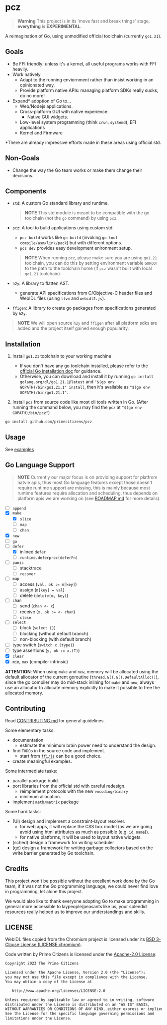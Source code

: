 # pcz

> **Warning**
> This project is in its 'move fast and break things' stage, **everything** is **EXPERIMENTAL**.

A reimagination of Go, using unmodified official toolchain (currently `go1.21`).

## Goals

- Be FFI friendly: unless it's a kernel, all useful programs works with FFI heavily.
- Work natively
  - Adapt to the running enviornment rather than insist working in an opinionated way.
  - Provide platform native APIs: managing platform SDKs really sucks, do no more!
- Expand* adoption of Go to...
  - Web/Nodejs applications.
  - Cross-platform GUI with native experience.
    - Native GUI widgets.
  - Low-level system programming (think `crun`, `systemd`), EFI applications
  - Kernel and Firmware

*There are already impressive efforts made in these areas using official std.

## Non-Goals

- Change the way the Go team works or make them change their decisions.

## Components

- `std`: A custom Go standard library and runtime.

  > **NOTE**
  > This std module is meant to be compatible with the go toolchain (not the `go` command) by using `pcz`.

- `pcz`: A tool to build applications using custom std.
  - `pcz build` works like `go build` (invoking `go tool compile/asm/link/pack`) but with different options.
  - `pcz dev` provides easy development enironment setup.

  > **NOTE**
  > When running `pcz`, please make sure you are using `go1.21` toolchain, you can do this by setting environment variable `GOROOT` to the path to the toolchain home (if `pcz` wasn't built with local `go1.21` toolchain).

- `h2y`: A library to flatten AST.
  - generate API specifications from C/Objective-C header files and WebIDL files (using `llvm` and `webidl2.js`).

- `ffigen`: A library to create go packages from specifications generated by `h2y`.

> **NOTE**
> We will open source `h2y` and `ffigen` after all platform sdks are added and the project itself gained enough popularity.

## Installation

1. Install `go1.21` toolchain to your working machine
   - If you don't have any go toolchain installed, please refer to the [official Go installation doc](https://go.dev/doc/install) for guidance.
   - Otherwise, you can download and install it by running `go install golang.org/dl/go1.21.1@latest` and `"$(go env GOPATH)/bin/go1.21.1" install`, then it's available as `"$(go env GOPATH)/bin/go1.21.1"`.

2. Install `pcz` from source code like most cli tools written in Go. (After running the command below, you may find the `pcz` at `"$(go env GOPATH)/bin/pcz"`)

  ```bash
  go install github.com/primecitizens/pcz
  ```

## Usage

See [examples](./examples/)

## Go Language Support

> **NOTE**
> Currently our major focus is on providing support for platfrom natvie apis, thus most Go language features except those doesn't require runtime support are missing, this is mainly because most runtime features require allocation and scheduling, thus depends on platform apis we are working on (see [ROADMAP.md](https://github.com/primecitizens/pcz/blob/master/ROADMAP.md) for more details).

- [ ] `append`
- [x] `make`
  - [x] `slice`
  - [ ] `map`
  - [ ] `chan`
- [x] `new`
- [ ] `go`
- [ ] `defer`
  - [x] inlined `defer`
  - [ ] `runtime.deferproc(deferFn)`
- [ ] `panic`
  - [ ] stacktrace
  - [ ] `recover`
- [ ] `map`
  - [ ] access (`val, ok := m[key]`)
  - [ ] assign (`m[key] = val`)
  - [ ] delete (`delete(m, key)`)
- [ ] `chan`
  - [ ] send (`chan <- x`)
  - [ ] receive (`x, ok := <- chan`)
  - [ ] `close`
- [ ] `select`
  - [ ] block (`select {}`)
  - [ ] blocking (without default branch)
  - [ ] non-blocking (with default branch)
- [ ] type switch (`switch x.(type)`)
- [ ] type assertions (`y, ok := x.(T)`)
- [x] `clear`
- [x] `min`, `max` (compiler intrinsic)

**ATTENTION**: When using `make` and `new`, memory will be allocated using the default allocator of the current goroutine (`thread.G().G().DefaultAlloc()`), since the go compiler may do mid-stack inlining for `make` and `new`, always use an allocator to allocate memory explicitly to make it possible to free the allocated memory.

## Contributing

Read [CONTRIBUTING.md](./CONTRIBUTING.md) for general guidelines.

Some elementary tasks:

- documentation
  - estimate the minimum brain power need to understand the design.
- find `TODO`s in the source code and implement.
  - start from [`ffi/js`](./src/ffi/js/) can be a good choice.
- create meaningful examples.

Some intermediate tasks:

- parallel package build.
- port libraries from the official std with careful redesign.
  - reimplement protocols with the new `encoding/binary`
  - minimum allocation.
- implement `math/matrix` package

Some hard tasks:

- (UI) design and implement a constraint-layout resolver.
  - for web apps, it will replace the CSS box model (as we are going avoid using html attributes as much as possible (e.g. `id`, `name`)).
  - for native platforms, it will be used to layout native widgets.
- (sched) design a framework for writing scheduler
- (gc) design a framework for writing garbage collectors based on the write barrier generated by Go toolchain.

## Credits

This project won't be possible without the excellent work done by the Go team, if it was not the Go programming language, we could never find love in programming, let alone this project.

We would also like to thank everyone adopting Go to make programming in general more accessible to laypeople/peasants like us, your splendid resources really helped us to improve our understandings and skills.

## LICENSE

WebIDL files copied from the Chromium project is licensed under its [BSD 3-Clause License (LICENSE.chromium)](./LICENSE.chromium).

Code written by Prime Citizens is licensed under the [Apache-2.0 License](./LICENSE):

```txt
Copyright 2023 The Prime Citizens

Licensed under the Apache License, Version 2.0 (the "License");
you may not use this file except in compliance with the License.
You may obtain a copy of the License at

   http://www.apache.org/licenses/LICENSE-2.0

Unless required by applicable law or agreed to in writing, software
distributed under the License is distributed on an "AS IS" BASIS,
WITHOUT WARRANTIES OR CONDITIONS OF ANY KIND, either express or implied.
See the License for the specific language governing permissions and
limitations under the License.
```
